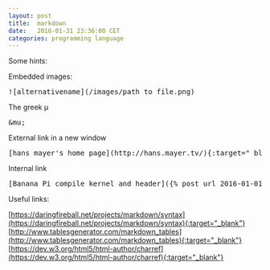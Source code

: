 ```yaml
---
layout: post
title:  markdown
date:   2016-01-31 23:36:00 CET
categories: programming language 
---
```


Some hints: 

Embedded images: 

<pre>
![alternativename](/images/path_to_file.png)
</pre> 

The greek &mu; 

<pre>
&amp;mu;
</pre>

External link in a new window

<pre>
[hans mayer's home page](http://hans.mayer.tv/){:target="_blank"}
</pre>

Internal link 
<pre>
[Banana Pi compile kernel and header]({% post_url 2016-01-01-bananapi-compile-kernel %}){:target="_blank"} )
</pre>

Useful links: 

[https://daringfireball.net/projects/markdown/syntax](https://daringfireball.net/projects/markdown/syntax){:target="_blank"} <br />
[http://www.tablesgenerator.com/markdown_tables](http://www.tablesgenerator.com/markdown_tables){:target="_blank"} <br />
[https://dev.w3.org/html5/html-author/charref](https://dev.w3.org/html5/html-author/charref){:target="_blank"} <br />

